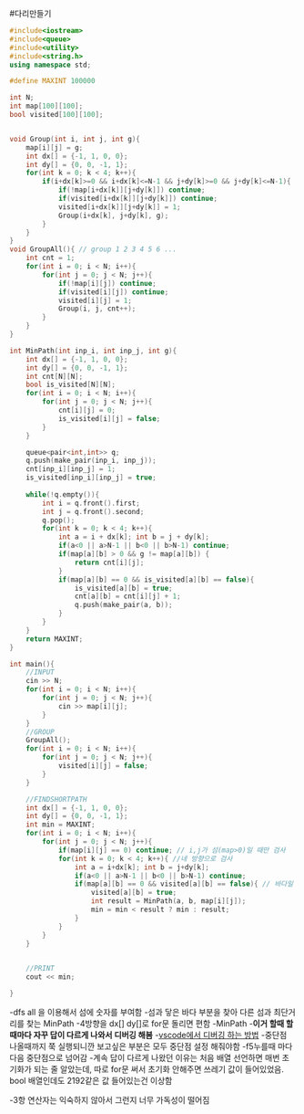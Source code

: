 #다리만들기
```c++
#include<iostream>
#include<queue>
#include<utility>
#include<string.h>
using namespace std;

#define MAXINT 100000

int N;
int map[100][100];
bool visited[100][100];


void Group(int i, int j, int g){
    map[i][j] = g;
    int dx[] = {-1, 1, 0, 0};
    int dy[] = {0, 0, -1, 1};
    for(int k = 0; k < 4; k++){
        if(i+dx[k]>=0 && i+dx[k]<=N-1 && j+dy[k]>=0 && j+dy[k]<=N-1){
            if(!map[i+dx[k]][j+dy[k]]) continue;
            if(visited[i+dx[k]][j+dy[k]]) continue;
            visited[i+dx[k]][j+dy[k]] = 1;
            Group(i+dx[k], j+dy[k], g);
        }
    }
}
void GroupAll(){ // group 1 2 3 4 5 6 ...
    int cnt = 1;
    for(int i = 0; i < N; i++){
        for(int j = 0; j < N; j++){
            if(!map[i][j]) continue;
            if(visited[i][j]) continue;
            visited[i][j] = 1;
            Group(i, j, cnt++);
        }
    }
}

int MinPath(int inp_i, int inp_j, int g){
    int dx[] = {-1, 1, 0, 0};
    int dy[] = {0, 0, -1, 1};
    int cnt[N][N];
    bool is_visited[N][N];
    for(int i = 0; i < N; i++){
        for(int j = 0; j < N; j++){
            cnt[i][j] = 0;
            is_visited[i][j] = false;
        }
    }

    queue<pair<int,int>> q;
    q.push(make_pair(inp_i, inp_j));
    cnt[inp_i][inp_j] = 1;
    is_visited[inp_i][inp_j] = true;
    
    while(!q.empty()){
        int i = q.front().first;
        int j = q.front().second;
        q.pop();
        for(int k = 0; k < 4; k++){
            int a = i + dx[k]; int b = j + dy[k];
            if(a<0 || a>N-1 || b<0 || b>N-1) continue;
            if(map[a][b] > 0 && g != map[a][b]) {
                return cnt[i][j];
            }
            if(map[a][b] == 0 && is_visited[a][b] == false){
                is_visited[a][b] = true;
                cnt[a][b] = cnt[i][j] + 1;
                q.push(make_pair(a, b));
            }
        }
    }
    return MAXINT;
}

int main(){
    //INPUT
    cin >> N;
    for(int i = 0; i < N; i++){
        for(int j = 0; j < N; j++){
            cin >> map[i][j];
        }
    }
    //GROUP
    GroupAll();
    for(int i = 0; i < N; i++){
        for(int j = 0; j < N; j++){
            visited[i][j] = false;
        }
    }

    //FINDSHORTPATH
    int dx[] = {-1, 1, 0, 0};
    int dy[] = {0, 0, -1, 1};
    int min = MAXINT;
    for(int i = 0; i < N; i++){
        for(int j = 0; j < N; j++){
            if(map[i][j] == 0) continue; // i,j가 섬(map>0)일 때만 검사
            for(int k = 0; k < 4; k++){ //네 방향으로 검사
                int a = i+dx[k]; int b = j+dy[k];
                if(a<0 || a>N-1 || b<0 || b>N-1) continue;
                if(map[a][b] == 0 && visited[a][b] == false){ // 바다일 때, 이미 검사한 곳이 아닐 때.
                    visited[a][b] = true;
                    int result = MinPath(a, b, map[i][j]);
                    min = min < result ? min : result;
                }     
            }
        }
    }
    

    //PRINT
    cout << min;

}
```

-dfs all 을 이용해서 섬에 숫자를 부여함
-섬과 닿은 바다 부분을 찾아 다른 섬과 최단거리를 찾는 MinPath 
  -4방향을 dx[] dy[]로 for문 돌리면 편함
-MinPath
  -**이거 할때 할때마다 자꾸 답이 다르게 나와서 디버깅 해봄**
    -[vscode에서 디버깅 하는 방법](https://m.blog.naver.com/PostView.nhn?blogId=suwon_man91&logNo=221383187737&proxyReferer=https:%2F%2Fwww.google.com%2F)
      -중단점 나올때까지 쭉 실행되니깐 보고싶은 부분은 모두 중단점 설정 해줘야함
      -f5누를때 마다 다음 중단점으로 넘어감
    -계속 답이 다르게 나왔던 이유는 처음 배열 선언하면 매번 초기화가 되는 줄 알았는데, 따로 for문 써서 초기화 안해주면 쓰레기 값이 들어있었음. bool 배열인데도 2192같은 값 들어있는건 이상함
 
-3항 연산자는 익숙하지 않아서 그런지 너무 가독성이 떨어짐
